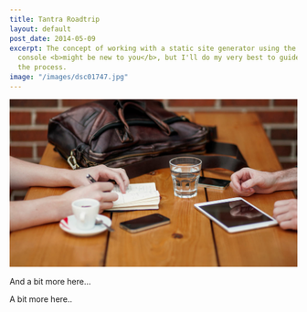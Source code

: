 ```yaml
---
title: Tantra Roadtrip
layout: default
post_date: 2014-05-09
excerpt: The concept of working with a static site generator using the terminal or
  console <b>might be new to you</b>, but I'll do my very best to guide you through
  the process.
image: "/images/dsc01747.jpg"
---
```


![](/uploads/versions/header-3---x----1200-700x---.jpg)

And a bit more here…

A bit more here..
